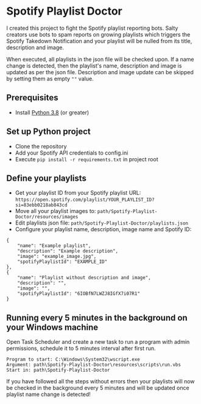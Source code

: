 # Spotify Playlist Doctor

I created this project to fight the Spotify playlist reporting bots.
Salty creators use bots to spam reports on growing playlists which triggers the Spotify Takedown Notification and your
playlist will be nulled from its title, description and image.

When executed, all playlists in the json file will be checked upon. If a name change is detected, then the playlist's name, description and image is updated as per the json file.
Description and image update can be skipped by setting them as empty ```""``` value.

## Prerequisites

- Install [Python 3.8](https://www.python.org/downloads/) (or greater)

## Set up Python project

- Clone the repository
- Add your Spotify API credentials to config.ini
- Execute ```pip install -r requirements.txt``` in project root

## Define your playlists

- Get your playlist ID from your Spotify playlist URL: ```https://open.spotify.com/playlist/YOUR_PLAYLIST_ID?si=83ebb0218ab843cd```
- Move all your playlist images to: ```path/Spotify-Playlist-Doctor/resources/images```
- Edit playlists json file: ```path/Spotify-Playlist-Doctor/playlists.json```
- Configure your playlist name, description, image name and Spotify ID:
```
{
    "name": "Example playlist",
    "description": "Example description",
    "image": "example_image.jpg",
    "spotifyPlaylistId": "EXAMPLE_ID"
},
{
    "name": "Playlist without description and image",
    "description": "",
    "image": "",
    "spotifyPlaylistId": "6IOBfN7LWZJ8IGfX7i07R1"
}
```

## Running every 5 minutes in the background on your Windows machine

Open Task Scheduler and create a new task to run a program with admin permissions, schedule it to 5 minutes interval
after first run.

```
Program to start: C:\Windows\System32\wscript.exe
Argument: path\Spotify-Playlist-Doctor\resources\scripts\run.vbs
Start in: path\Spotify-Playlist-Doctor
```

If you have followed all the steps without errors then your playlists will now be checked in the background every 5
minutes and will be updated once playlist name change is detected!
